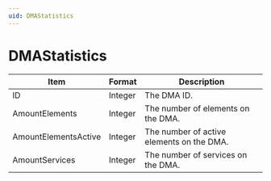 ```yaml
---
uid: DMAStatistics
---
```


# DMAStatistics

| Item                 | Format  | Description                               |
|----------------------|---------|-------------------------------------------|
| ID                   | Integer | The DMA ID.                               |
| AmountElements       | Integer | The number of elements on the DMA.        |
| AmountElementsActive | Integer | The number of active elements on the DMA. |
| AmountServices       | Integer | The number of services on the DMA.        |
